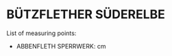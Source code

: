 # BÜTZFLETHER SÜDERELBE

List of measuring points:

* ABBENFLETH SPERRWERK: <Value topic="rivers/pegel-online/BSE/ABBENFLETH_SPERRWERK/measurementValue"/> cm
